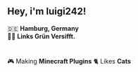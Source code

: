 ## Hey, i'm luigi242!

:de: **Hamburg, Germany** <br>
:rainbow_flag: **Links Grün Versifft.**

#

:video_game: Making **Minecraft Plugins**
:cat2: Likes **Cats**

